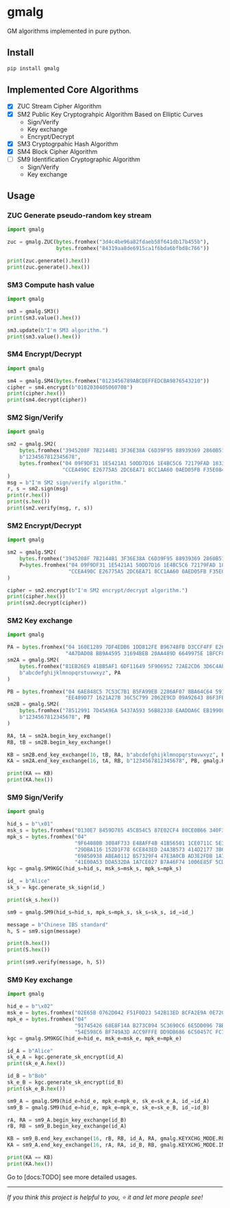 # gmalg

GM algorithms implemented in pure python.

## Install

```bat
pip install gmalg
```

## Implemented Core Algorithms

- [x] ZUC Stream Cipher Algorithm
- [x] SM2 Public Key Cryptograhpic Algorithm Based on Elliptic Curves
  - Sign/Verify
  - Key exchange
  - Encrypt/Decrypt
- [x] SM3 Cryptogrpahic Hash Algorithm
- [x] SM4 Block Cipher Algorithm
- [ ] SM9 Identification Cryptographic Algorithm
  - Sign/Verify
  - Key exchange

## Usage

### ZUC Generate pseudo-random key stream

```python
import gmalg

zuc = gmalg.ZUC(bytes.fromhex("3d4c4be96a82fdaeb58f641db17b455b"),
                bytes.fromhex("84319aa8de6915ca1f6bda6bfbd8c766"))

print(zuc.generate().hex())
print(zuc.generate().hex())
```

### SM3 Compute hash value

```python
import gmalg

sm3 = gmalg.SM3()
print(sm3.value().hex())

sm3.update(b"I'm SM3 algorithm.")
print(sm3.value().hex())
```

### SM4 Encrypt/Decrypt

```python
import gmalg

sm4 = gmalg.SM4(bytes.fromhex("0123456789ABCDEFFEDCBA9876543210"))
cipher = sm4.encrypt(b"0102030405060708")
print(cipher.hex())
print(sm4.decrypt(cipher))
```

### SM2 Sign/Verify

```python
import gmalg

sm2 = gmalg.SM2(
    bytes.fromhex("3945208F 7B2144B1 3F36E38A C6D39F95 88939369 2860B51A 42FB81EF 4DF7C5B8"),
    b"1234567812345678",
    bytes.fromhex("04 09F9DF31 1E5421A1 50DD7D16 1E4BC5C6 72179FAD 1833FC07 6BB08FF3 56F35020"
                  "CCEA490C E26775A5 2DC6EA71 8CC1AA60 0AED05FB F35E084A 6632F607 2DA9AD13"),
)
msg = b"I'm SM2 sign/verify algorithm."
r, s = sm2.sign(msg)
print(r.hex())
print(s.hex())
print(sm2.verify(msg, r, s))
```

### SM2 Encrypt/Decrypt

```python
import gmalg

sm2 = gmalg.SM2(
    bytes.fromhex("3945208F 7B2144B1 3F36E38A C6D39F95 88939369 2860B51A 42FB81EF 4DF7C5B8"),
    P=bytes.fromhex("04 09F9DF31 1E5421A1 50DD7D16 1E4BC5C6 72179FAD 1833FC07 6BB08FF3 56F35020"
                    "CCEA490C E26775A5 2DC6EA71 8CC1AA60 0AED05FB F35E084A 6632F607 2DA9AD13"),
)

cipher = sm2.encrypt(b"I'm SM2 encrypt/decrypt algorithm.")
print(cipher.hex())
print(sm2.decrypt(cipher))
```

### SM2 Key exchange

```python
import gmalg

PA = bytes.fromhex("04 160E1289 7DF4EDB6 1DD812FE B96748FB D3CCF4FF E26AA6F6 DB9540AF 49C94232"
                   "4A7DAD08 BB9A4595 31694BEB 20AA489D 6649975E 1BFCF8C4 741B78B4 B223007F")
sm2A = gmalg.SM2(
    bytes.fromhex("81EB26E9 41BB5AF1 6DF11649 5F906952 72AE2CD6 3D6C4AE1 678418BE 48230029"),
    b"abcdefghijklmnopqrstuvwxyz", PA
)

PB = bytes.fromhex("04 6AE848C5 7C53C7B1 B5FA99EB 2286AF07 8BA64C64 591B8B56 6F7357D5 76F16DFB"
                   "EE489D77 1621A27B 36C5C799 2062E9CD 09A92643 86F3FBEA 54DFF693 05621C4D")
sm2B = gmalg.SM2(
    bytes.fromhex("78512991 7D45A9EA 5437A593 56B82338 EAADDA6C EB199088 F14AE10D EFA229B5"),
    b"1234567812345678", PB
)

RA, tA = sm2A.begin_key_exchange()
RB, tB = sm2B.begin_key_exchange()

KB = sm2B.end_key_exchange(16, tB, RA, b"abcdefghijklmnopqrstuvwxyz", PA, gmalg.KEYXCHG_MODE.RESPONDER)
KA = sm2A.end_key_exchange(16, tA, RB, b"1234567812345678", PB, gmalg.KEYXCHG_MODE.INITIATOR)

print(KA == KB)
print(KA.hex())
```

### SM9 Sign/Verify

```python
import gmalg

hid_s = b"\x01"
msk_s = bytes.fromhex("0130E7 8459D785 45CB54C5 87E02CF4 80CE0B66 340F319F 348A1D5B 1F2DC5F4")
mpk_s = bytes.fromhex("04"
                      "9F64080B 3084F733 E48AFF4B 41B56501 1CE0711C 5E392CFB 0AB1B679 1B94C408"
                      "29DBA116 152D1F78 6CE843ED 24A3B573 414D2177 386A92DD 8F14D656 96EA5E32"
                      "69850938 ABEA0112 B57329F4 47E3A0CB AD3E2FDB 1A77F335 E89E1408 D0EF1C25"
                      "41E00A53 DDA532DA 1A7CE027 B7A46F74 1006E85F 5CDFF073 0E75C05F B4E3216D")
kgc = gmalg.SM9KGC(hid_s=hid_s, msk_s=msk_s, mpk_s=mpk_s)

id_ = b"Alice"
sk_s = kgc.generate_sk_sign(id_)

print(sk_s.hex())

sm9 = gmalg.SM9(hid_s=hid_s, mpk_s=mpk_s, sk_s=sk_s, id_=id_)

message = b"Chinese IBS standard"
h, S = sm9.sign(message)

print(h.hex())
print(S.hex())

print(sm9.verify(message, h, S))
```

### SM9 Key exchange

```python
import gmalg

hid_e = b"\x02"
msk_e = bytes.fromhex("02E65B 0762D042 F51F0D23 542B13ED 8CFA2E9A 0E720636 1E013A28 3905E31F")
mpk_e = bytes.fromhex("04"
                      "91745426 68E8F14A B273C094 5C3690C6 6E5DD096 78B86F73 4C435056 7ED06283"
                      "54E598C6 BF749A3D ACC9FFFE DD9DB686 6C50457C FC7AA2A4 AD65C316 8FF74210")
kgc = gmalg.SM9KGC(hid_e=hid_e, msk_e=msk_e, mpk_e=mpk_e)

id_A = b"Alice"
sk_e_A = kgc.generate_sk_encrypt(id_A)
print(sk_e_A.hex())

id_B = b"Bob"
sk_e_B = kgc.generate_sk_encrypt(id_B)
print(sk_e_B.hex())

sm9_A = gmalg.SM9(hid_e=hid_e, mpk_e=mpk_e, sk_e=sk_e_A, id_=id_A)
sm9_B = gmalg.SM9(hid_e=hid_e, mpk_e=mpk_e, sk_e=sk_e_B, id_=id_B)

rA, RA = sm9_A.begin_key_exchange(id_B)
rB, RB = sm9_B.begin_key_exchange(id_A)

KB = sm9_B.end_key_exchange(16, rB, RB, id_A, RA, gmalg.KEYXCHG_MODE.RESPONDER)
KA = sm9_A.end_key_exchange(16, rA, RA, id_B, RB, gmalg.KEYXCHG_MODE.INITIATOR)

print(KA == KB)
print(KA.hex())
```

Go to [docs:TODO] see more detailed usages.

---

*If you think this project is helpful to you, :star: it and let more people see!*
